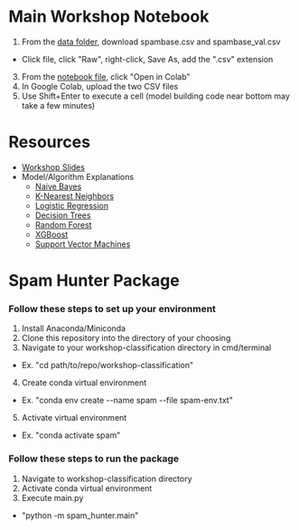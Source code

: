 # Main Workshop Notebook
1. From the [data folder](https://github.com/zbutton314/workshop-classification/tree/main/data), download spambase.csv and spambase_val.csv
  - Click file, click "Raw", right-click, Save As, add the ".csv" extension
3. From the [notebook file](https://github.com/zbutton314/workshop-classification/blob/main/notebooks/Classification_Walkthrough.ipynb), click "Open in Colab"
4. In Google Colab, upload the two CSV files
5. Use Shift+Enter to execute a cell (model building code near bottom may take a few minutes)

# Resources
- [Workshop Slides](https://docs.google.com/presentation/d/1lQHQxkNJnh-mQr_F8ezILrz44P1MWel1e7JkUiFdnQc/edit#slide=id.p)
- Model/Algorithm Explanations
  - [Naive Bayes](https://towardsdatascience.com/naive-bayes-classifier-81d512f50a7c)
  - [K-Nearest Neighbors](https://towardsdatascience.com/knn-k-nearest-neighbors-1-a4707b24bd1d)
  - [Logistic Regression](https://towardsdatascience.com/introduction-to-logistic-regression-66248243c148)
  - [Decision Trees](https://towardsdatascience.com/the-complete-guide-to-decision-trees-28a4e3c7be14)
  - [Random Forest](https://towardsdatascience.com/understanding-random-forest-58381e0602d2)
  - [XGBoost](https://towardsdatascience.com/a-beginners-guide-to-xgboost-87f5d4c30ed7)
  - [Support Vector Machines](https://towardsdatascience.com/support-vector-machine-introduction-to-machine-learning-algorithms-934a444fca47)

# Spam Hunter Package

### Follow these steps to set up your environment
1. Install Anaconda/Miniconda
2. Clone this repository into the directory of your choosing
3. Navigate to your workshop-classification directory in cmd/terminal
  - Ex. "cd path/to/repo/workshop-classification"
4. Create conda virtual environment
  - Ex. "conda env create --name spam --file spam-env.txt"
5. Activate virtual environment
  - Ex. "conda activate spam"

### Follow these steps to run the package
1. Navigate to workshop-classification directory
2. Activate conda virtual environment
3. Execute main.py
  - "python -m spam_hunter.main"
